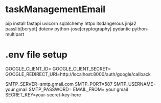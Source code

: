 # taskManagementEmail

pip install fastapi  uvicorn  sqlalchemy httpx itsdangerous jinja2  passlib[bcrypt] dotenv  python-jose[cryptography]  pydantic  python-multipart

# .env file setup
GOOGLE_CLIENT_ID=
GOOGLE_CLIENT_SECRET=
GOOGLE_REDIRECT_URI=http://localhost:8000/auth/google/callback

SMTP_SERVER=smtp.gmail.com
SMTP_PORT=587
SMTP_USERNAME= your gmail
SMTP_PASSWORD=
EMAIL_FROM= your gmail 
SECRET_KEY=your-secret-key-here
